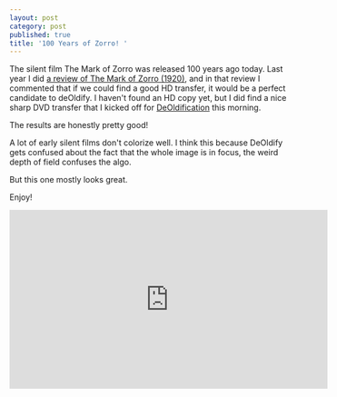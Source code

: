 ```yaml
---
layout: post
category: post
published: true
title: '100 Years of Zorro! '
---
```

The silent film The Mark of Zorro was released 100 years ago today. Last year I did [a review of The Mark of Zorro (1920)](http://ajroach42.com/silent-cinema-the-mark-of-zorro-1920/), and in that review I commented that if we could find a good HD transfer, it would be a perfect candidate to deOldify. I haven't found an  HD copy yet, but I did find a nice sharp DVD transfer that I kicked off for [DeOldification](http://ajroach42.com/further-experiments-with-deoldify/) this morning. 

The results are honestly pretty good! 

A lot of early silent films don't colorize well. I think this because DeOldify gets confused about the fact that the whole image is in focus, the weird depth of field confuses the algo. 

But this one mostly looks great. 

Enjoy! 

<iframe width="560" height="315" sandbox="allow-same-origin allow-scripts allow-popups" src="https://mountaintown.video/videos/embed/098553bd-bfb2-4ad0-8317-81d84ec53ea2" frameborder="0" allowfullscreen></iframe>
